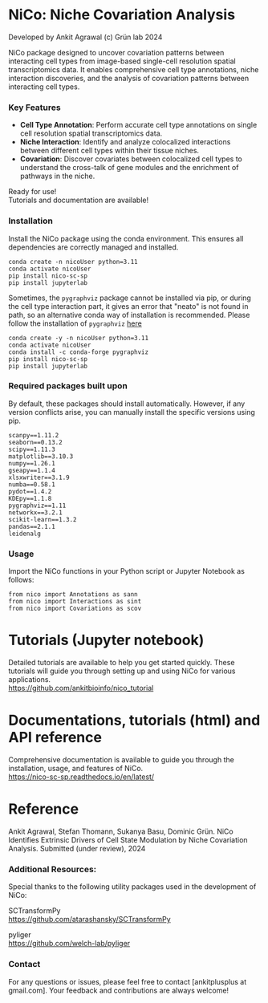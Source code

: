 # NiCo: Niche Covariation Analysis

Developed by Ankit Agrawal (c) Grün lab 2024

NiCo package designed to uncover covariation patterns between interacting cell types from image-based single-cell resolution spatial transcriptomics data. It enables comprehensive cell type annotations, niche interaction discoveries, and the analysis of covariation patterns between interacting cell types.


### Key Features <br>
* **Cell Type Annotation**: Perform accurate cell type annotations on single cell resolution spatial transcriptomics data. <br>
* **Niche Interaction**: Identify and analyze colocalized interactions between different cell types within their tissue niches. <br>
* **Covariation**: Discover covariates between colocalized cell types to understand the cross-talk of gene modules and the enrichment of pathways in the niche.  <br>


Ready for use! <br>
Tutorials and documentation are available!



### Installation  
Install the NiCo package using the conda environment. This ensures all dependencies are correctly managed and installed.

```shell
conda create -n nicoUser python=3.11
conda activate nicoUser
pip install nico-sc-sp
pip install jupyterlab
```

Sometimes, the ``pygraphviz`` package cannot be installed via pip, or during the cell type interaction part, it gives an error that "neato" is not found in path, so an alternative conda way of installation is recommended. Please follow the installation of ``pygraphviz`` [here](https://pygraphviz.github.io/documentation/stable/install.html)

```shell
conda create -y -n nicoUser python=3.11
conda activate nicoUser
conda install -c conda-forge pygraphviz
pip install nico-sc-sp
pip install jupyterlab
```

### Required packages built upon
By default, these packages should install automatically. However, if any version conflicts arise, you can manually install the specific versions using pip.

```shell
scanpy==1.11.2
seaborn==0.13.2
scipy==1.11.3
matplotlib==3.10.3
numpy==1.26.1
gseapy==1.1.4
xlsxwriter==3.1.9
numba==0.58.1
pydot==1.4.2
KDEpy==1.1.8
pygraphviz==1.11
networkx==3.2.1
scikit-learn==1.3.2
pandas==2.1.1
leidenalg
```


### Usage

Import the NiCo functions in your Python script or Jupyter Notebook as follows:

```
from nico import Annotations as sann
from nico import Interactions as sint
from nico import Covariations as scov
```



# Tutorials (Jupyter notebook)
Detailed tutorials are available to help you get started quickly. These tutorials will guide you through setting up and using NiCo for various applications. <br>
https://github.com/ankitbioinfo/nico_tutorial

# Documentations, tutorials (html) and API reference
Comprehensive documentation is available to guide you through the installation, usage, and features of NiCo. <br>
https://nico-sc-sp.readthedocs.io/en/latest/

# Reference
Ankit Agrawal, Stefan Thomann, Sukanya Basu, Dominic Grün. NiCo Identifies Extrinsic Drivers of Cell State Modulation by Niche Covariation Analysis. Submitted (under review), 2024


### Additional Resources:
Special thanks to the following utility packages used in the development of NiCo:

SCTransformPy <br>
https://github.com/atarashansky/SCTransformPy

pyliger <br>
https://github.com/welch-lab/pyliger

### Contact
For any questions or issues, please feel free to contact [ankitplusplus at gmail.com]. Your feedback and contributions are always welcome!

